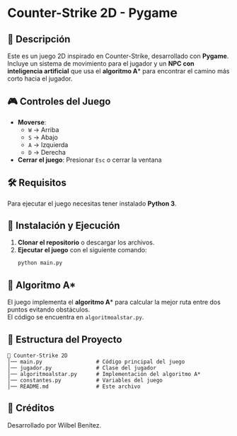 # Counter-Strike 2D - Pygame

## 📌 Descripción

Este es un juego 2D inspirado en Counter-Strike, desarrollado con **Pygame**.\
Incluye un sistema de movimiento para el jugador y un **NPC con inteligencia artificial** que usa el **algoritmo A**\* para encontrar el camino más corto hacia el jugador.

## 🎮 Controles del Juego

- **Moverse**:
  - `W` → Arriba
  - `S` → Abajo
  - `A` → Izquierda
  - `D` → Derecha
- **Cerrar el juego**: Presionar `Esc` o cerrar la ventana

## 🛠️ Requisitos

Para ejecutar el juego necesitas tener instalado **Python 3**.

## 🚀 Instalación y Ejecución

1. **Clonar el repositorio** o descargar los archivos.
2. **Ejecutar el juego** con el siguiente comando:
   ```bash
   python main.py
   ```

## 🧠 Algoritmo A\*

El juego implementa el **algoritmo A**\* para calcular la mejor ruta entre dos puntos evitando obstáculos.\
El código se encuentra en `algoritmoalstar.py`.

## 📂 Estructura del Proyecto

```
📁 Counter-Strike 2D
│── main.py                 # Código principal del juego
│── jugador.py              # Clase del jugador
│── algoritmoalstar.py      # Implementación del algoritmo A*
│── constantes.py           # Variables del juego
│── README.md               # Este archivo
```

## 📢 Créditos

Desarrollado por Wilbel Benitez.

